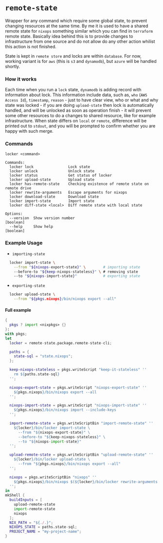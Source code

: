# `remote-state`
Wrapper for any command which require some global state, to prevent changing resources at the same time. By me it is used to have a shared remote state for `nixops` something similar which you can find in `terraform` remote state.
Basically idea behind this is to provide changes to infrastructure from one source and do not allow do any other action whilist this action is not finished.

State is kept in `remote store` and locks are within `database`. 
For now, working variant is for `aws` (this is `s3` and `dynamodb`), but `azure` will be handled shortly.

### How it works
Each time when you run a `lock` state, `dynamodb` is adding record with information about lock. This information include data, such as, `who` (`AWS Access Id`), `timestamp`, `reason` - just to have clear view, who or what and why state was locked - if you are doing `upload-state` then lock is automatically handled, and will be unlocked as soon as operation finish - it will prevent some other resources to do a changes to shared resource, like for example infrastructure.
When state differs on `local` or `remote`, difference will be printed out to `stdout`, and you will be prompted to confirm whether you are happy with such merge.

### Commands
```
locker <command>

Commands:
  locker lock                Lock state
  locker unlock              Unlock state
  locker status              Get status of locker
  locker upload-state        Upload state
  locker has-remote-state    Checking existence of remote state on remote drive
  locker rewrite-arguments   Escape arguments for nixops
  locker download-state      Download state
  locker import-state        Import state
  locker diff-state <local>  Diff remote state with local state

Options:
  --version  Show version number                                       [boolean]
  --help     Show help                                                 [boolean]
```

### Example Usage
* `importing-state`
```bash
  locker import-state \
    --from "${nixops-export-state}" \        # importing state
    --before-to "${keep-nixops-stateless}" \ # removing state
    --to "${nixops-import-state}"            # exporting state
```

* `exporting-state`
```bash
  locker upload-state \
    --from "${pkgs.nixops}/bin/nixops export --all"
```

#### Full example
```nix
{
  pkgs ? import <nixpkgs> {}
}:
with pkgs;
let
  locker = remote-state.package.remote-state-cli;

  paths = {
    state-sql = "state.nixops";
  };

  keep-nixops-stateless = pkgs.writeScript "keep-it-stateless" ''
    rm ${paths.state-sql}
  '';

  nixops-export-state = pkgs.writeScript "nixops-export-state" ''
    ${pkgs.nixops}/bin/nixops export --all
  '';

  nixops-import-state = pkgs.writeScript "nixops-import-state" ''
    ${pkgs.nixops}/bin/nixops import --include-keys
  '';

  import-remote-state = pkgs.writeScriptBin "import-remote-state" ''
    ${locker}/bin/locker import-state \
      --from "${nixops-export-state}" \
      --before-to "${keep-nixops-stateless}" \
      --to "${nixops-import-state}"
  '';

  upload-remote-state = pkgs.writeScriptBin "upload-remote-state" ''
    ${locker}/bin/locker upload-state \
      --from "${pkgs.nixops}/bin/nixops export --all"
  '';

  nixops = pkgs.writeScriptBin "nixops" ''
    ${pkgs.nixops}/bin/nixops $(${locker}/bin/locker rewrite-arguments --input "$*" --cwd $(pwd))
  '';
in
mkShell {
  buildInputs = [
    upload-remote-state
    import-remote-state
    nixops
  ];
  NIX_PATH = "${./.}";
  NIXOPS_STATE = paths.state-sql;
  PROJECT_NAME = "my-project-name";
}
```